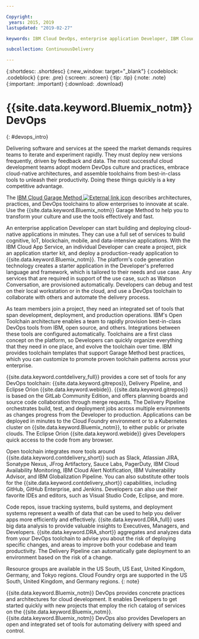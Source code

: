 ```yaml
---

Copyright:
 years: 2015, 2019
lastupdated: "2019-02-27"

keywords: IBM Cloud DevOps, enterprise application Developer, IBM Cloud Garage Method

subcollection: ContinuousDelivery

---
```


{:shortdesc: .shortdesc}
{:new_window: target="_blank"}
{:codeblock: .codeblock}
{:pre: .pre}
{:screen: .screen}
{:tip: .tip}
{:note: .note}
{:important: .important}
{:download: .download}


# {{site.data.keyword.Bluemix_notm}} DevOps
{: #devops_intro}

Delivering software and services at the speed the market demands requires teams to iterate and experiment rapidly. They must deploy new versions frequently, driven by feedback and data. The most successful cloud development teams adopt modern DevOps culture and practices, embrace cloud-native architectures, and assemble toolchains from best-in-class tools to unleash their productivity. Doing these things quickly is a key competitive advantage.

The 
<a href="https://www.ibm.com/cloud/garage">IBM Cloud Garage Method <img src="../../icons/launch-glyph.svg" alt="External link icon"></a> 
describes architectures, practices, and DevOps toolchains to allow enterprises to innovate at scale. Use the {{site.data.keyword.Bluemix_notm}} Garage Method to help you to transform your culture and use the tools effectively and fast.

An enterprise application Developer can start building and deploying cloud-native applications in minutes. They can use a full set of services to build cognitive, IoT, blockchain, mobile, and data-intensive applications. With the IBM Cloud App Service, an individual Developer can create a project, pick an application starter kit, and deploy a production-ready application to {{site.data.keyword.Bluemix_notm}}. The platform's code generation technology creates a starter application in the Developer's preferred language and framework, which is tailored to their needs and use case. Any services that are required in support of the use case, such as Watson Conversation, are provisioned automatically. Developers can debug and test on their local workstation or in the cloud, and use a DevOps toolchain to collaborate with others and automate the delivery process.

As team members join a project, they need an integrated set of tools that span development, deployment, and production operations. IBM's Open Toolchain architecture enables a team to rapidly provision best-in-class DevOps tools from IBM, open source, and others. Integrations between these tools are configured automatically. Toolchains are a first class concept on the platform, so Developers can quickly organize everything that they need in one place, and evolve the toolchain over time. IBM provides toolchain templates that support Garage Method best practices, which you can customize to promote proven toolchain patterns across your enterprise.

{{site.data.keyword.contdelivery_full}} provides a core set of tools for any DevOps toolchain: {{site.data.keyword.gitrepos}}, Delivery Pipeline, and Eclipse Orion {{site.data.keyword.webide}}. {{site.data.keyword.gitrepos}} is based on the GitLab Community Edition, and offers planning boards and source code collaboration through merge requests. The Delivery Pipeline orchestrates build, test, and deployment jobs across multiple environments as changes progress from the Developer to production. Applications can be deployed in minutes to the Cloud Foundry environment or to a Kubernetes cluster on {{site.data.keyword.Bluemix_notm}}, to either public or private clouds. The Eclipse Orion {{site.data.keyword.webide}} gives Developers quick access to the code from any browser.

Open toolchain integrates more tools around {{site.data.keyword.contdelivery_short}} such as Slack, Atlassian JIRA, Sonatype Nexus, JFrog Artifactory, Sauce Labs, PagerDuty, IBM Cloud Availability Monitoring, IBM Cloud Alert Notification, IBM Vulnerability Advisor, and IBM Globalization Pipeline. You can also substitute other tools for the {{site.data.keyword.contdelivery_short}} capabilities, including GitHub, GitHub Enterprise, and Jenkins. Developers can also use their favorite IDEs and editors, such as Visual Studio Code, Eclipse, and more.

Code repos, issue tracking systems, build systems, and deployment systems represent a wealth of data that can be used to help you deliver apps more efficiently and effectively. {{site.data.keyword.DRA_full}} uses big data analysis to provide valuable insights to Executives, Managers, and Developers. {{site.data.keyword.DRA_short}} aggregates and analyzes data from your DevOps toolchain to advise you about the risk of deploying specific changes, and areas to improve both your codebase and team productivity. The Delivery Pipeline can automatically gate deployment to an environment based on the risk of a change.

Resource groups are available in the US South, US East, United Kingdom, Germany, and Tokyo regions. Cloud Foundry orgs are supported in the US South, United Kingdom, and Germany regions.
{: note}

{{site.data.keyword.Bluemix_notm}} DevOps provides concrete practices and architectures for cloud development. It enables Developers to get started quickly with new projects that employ the rich catalog of services on the {{site.data.keyword.Bluemix_notm}}. {{site.data.keyword.Bluemix_notm}} DevOps also provides Developers an open and integrated set of tools for automating delivery with speed and control.
